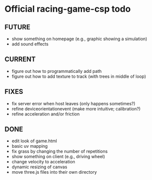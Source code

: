 # Official racing-game-csp todo

## FUTURE
- show something on homepage (e.g., graphic showing a simulation)
- add sound effects

## CURRENT
- figure out how to programmatically add path
- figure out how to add texture to track (with trees in middle of loop)

## FIXES
- fix server error when host leaves (only happens sometimes?)
- refine deviceorientationevent (make more intuitive; calibration?)
- refine acceleration and/or friction

## DONE
- edit look of game.html
- basic uv mapping
- fix grass by changing the number of repetitions
- show something on client (e.g., driving wheel)
- change velocity to acceleration
- dynamic resizing of canvas
- move three.js files into their own directory
